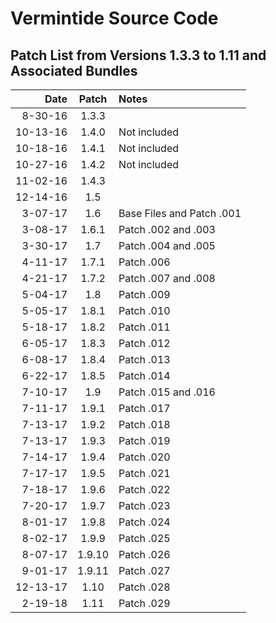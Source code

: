 # Vermintide Source Code

Patch List from Versions 1.3.3 to 1.11 and Associated Bundles
-------------------------------------------------------------

Date      |  Patch  | Notes
--------: | :-----: | :--------------
8-30-16   |  1.3.3  |   
10-13-16  |  1.4.0  | Not included   
10-18-16  |  1.4.1  | Not included   
10-27-16  |  1.4.2  | Not included   
11-02-16  |  1.4.3  | 
12-14-16  |  1.5    | 
3-07-17   |  1.6    | Base Files and Patch .001   
3-08-17   |  1.6.1  | Patch .002 and .003   
3-30-17   |  1.7    | Patch .004 and .005   
4-11-17   |  1.7.1  | Patch .006   
4-21-17   |  1.7.2  | Patch .007 and .008   
5-04-17   |  1.8    | Patch .009   
5-05-17   |  1.8.1  | Patch .010   
5-18-17   |  1.8.2  | Patch .011   
6-05-17   |  1.8.3  | Patch .012   
6-08-17   |  1.8.4  | Patch .013   
6-22-17   |  1.8.5  | Patch .014   
7-10-17   |  1.9    | Patch .015 and .016   
7-11-17   |  1.9.1  | Patch .017   
7-13-17   |  1.9.2  | Patch .018   
7-13-17   |  1.9.3  | Patch .019   
7-14-17   |  1.9.4  | Patch .020   
7-17-17   |  1.9.5  | Patch .021   
7-18-17   |  1.9.6  | Patch .022   
7-20-17   |  1.9.7  | Patch .023   
8-01-17   |  1.9.8  | Patch .024   
8-02-17   |  1.9.9  | Patch .025   
8-07-17   |  1.9.10 | Patch .026   
9-01-17   |  1.9.11 | Patch .027   
12-13-17  |  1.10   | Patch .028
2-19-18   |  1.11   | Patch .029